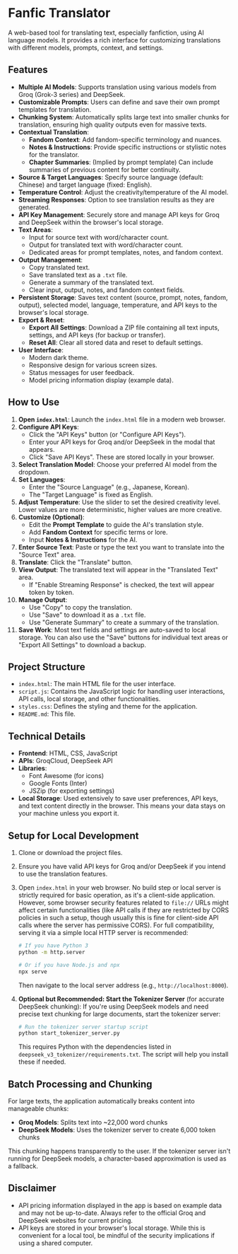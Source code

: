 # Fanfic Translator

A web-based tool for translating text, especially fanfiction, using AI language models. It provides a rich interface for customizing translations with different models, prompts, context, and settings.

## Features

*   **Multiple AI Models**: Supports translation using various models from Groq (Grok-3 series) and DeepSeek.
*   **Customizable Prompts**: Users can define and save their own prompt templates for translation.
*   **Chunking System**: Automatically splits large text into smaller chunks for translation, ensuring high quality outputs even for massive texts.
*   **Contextual Translation**:
    *   **Fandom Context**: Add fandom-specific terminology and nuances.
    *   **Notes & Instructions**: Provide specific instructions or stylistic notes for the translator.
    *   **Chapter Summaries**: (Implied by prompt template) Can include summaries of previous content for better continuity.
*   **Source & Target Languages**: Specify source language (default: Chinese) and target language (fixed: English).
*   **Temperature Control**: Adjust the creativity/temperature of the AI model.
*   **Streaming Responses**: Option to see translation results as they are generated.
*   **API Key Management**: Securely store and manage API keys for Groq and DeepSeek within the browser's local storage.
*   **Text Areas**:
    *   Input for source text with word/character count.
    *   Output for translated text with word/character count.
    *   Dedicated areas for prompt templates, notes, and fandom context.
*   **Output Management**:
    *   Copy translated text.
    *   Save translated text as a `.txt` file.
    *   Generate a summary of the translated text.
    *   Clear input, output, notes, and fandom context fields.
*   **Persistent Storage**: Saves text content (source, prompt, notes, fandom, output), selected model, language, temperature, and API keys to the browser's local storage.
*   **Export & Reset**:
    *   **Export All Settings**: Download a ZIP file containing all text inputs, settings, and API keys (for backup or transfer).
    *   **Reset All**: Clear all stored data and reset to default settings.
*   **User Interface**:
    *   Modern dark theme.
    *   Responsive design for various screen sizes.
    *   Status messages for user feedback.
    *   Model pricing information display (example data).

## How to Use

1.  **Open `index.html`**: Launch the `index.html` file in a modern web browser.
2.  **Configure API Keys**:
    *   Click the "API Keys" button (or "Configure API Keys").
    *   Enter your API keys for Groq and/or DeepSeek in the modal that appears.
    *   Click "Save API Keys". These are stored locally in your browser.
3.  **Select Translation Model**: Choose your preferred AI model from the dropdown.
4.  **Set Languages**:
    *   Enter the "Source Language" (e.g., Japanese, Korean).
    *   The "Target Language" is fixed as English.
5.  **Adjust Temperature**: Use the slider to set the desired creativity level. Lower values are more deterministic, higher values are more creative.
6.  **Customize (Optional)**:
    *   Edit the **Prompt Template** to guide the AI's translation style.
    *   Add **Fandom Context** for specific terms or lore.
    *   Input **Notes & Instructions** for the AI.
7.  **Enter Source Text**: Paste or type the text you want to translate into the "Source Text" area.
8.  **Translate**: Click the "Translate" button.
9.  **View Output**: The translated text will appear in the "Translated Text" area.
    *   If "Enable Streaming Response" is checked, the text will appear token by token.
10. **Manage Output**:
    *   Use "Copy" to copy the translation.
    *   Use "Save" to download it as a `.txt` file.
    *   Use "Generate Summary" to create a summary of the translation.
11. **Save Work**: Most text fields and settings are auto-saved to local storage. You can also use the "Save" buttons for individual text areas or "Export All Settings" to download a backup.

## Project Structure

*   `index.html`: The main HTML file for the user interface.
*   `script.js`: Contains the JavaScript logic for handling user interactions, API calls, local storage, and other functionalities.
*   `styles.css`: Defines the styling and theme for the application.
*   `README.md`: This file.

## Technical Details

*   **Frontend**: HTML, CSS, JavaScript
*   **APIs**: GroqCloud, DeepSeek API
*   **Libraries**:
    *   Font Awesome (for icons)
    *   Google Fonts (Inter)
    *   JSZip (for exporting settings)
*   **Local Storage**: Used extensively to save user preferences, API keys, and text content directly in the browser. This means your data stays on your machine unless you export it.

## Setup for Local Development

1.  Clone or download the project files.
2.  Ensure you have valid API keys for Groq and/or DeepSeek if you intend to use the translation features.
3.  Open `index.html` in your web browser. No build step or local server is strictly required for basic operation, as it's a client-side application. However, some browser security features related to `file://` URLs might affect certain functionalities (like API calls if they are restricted by CORS policies in such a setup, though usually this is fine for client-side API calls where the server has permissive CORS). For full compatibility, serving it via a simple local HTTP server is recommended:
    ```bash
    # If you have Python 3
    python -m http.server

    # Or if you have Node.js and npx
    npx serve
    ```
    Then navigate to the local server address (e.g., `http://localhost:8000`).

4.  **Optional but Recommended: Start the Tokenizer Server** (for accurate DeepSeek chunking):
    If you're using DeepSeek models and need precise text chunking for large documents, start the tokenizer server:
    ```bash
    # Run the tokenizer server startup script
    python start_tokenizer_server.py
    ```
    This requires Python with the dependencies listed in `deepseek_v3_tokenizer/requirements.txt`. The script will help you install these if needed.

## Batch Processing and Chunking

For large texts, the application automatically breaks content into manageable chunks:

* **Groq Models**: Splits text into ~22,000 word chunks
* **DeepSeek Models**: Uses the tokenizer server to create 6,000 token chunks

This chunking happens transparently to the user. If the tokenizer server isn't running for DeepSeek models, a character-based approximation is used as a fallback.

## Disclaimer

*   API pricing information displayed in the app is based on example data and may not be up-to-date. Always refer to the official Groq and DeepSeek websites for current pricing.
*   API keys are stored in your browser's local storage. While this is convenient for a local tool, be mindful of the security implications if using a shared computer.